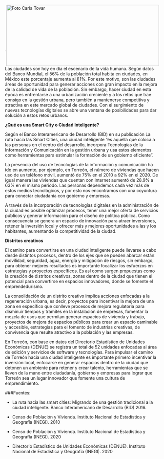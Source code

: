 <p>
   <a title="ir a Otras Publicaciones" href="http://www.trcimplan.gob.mx/autores/carla-estefania-tovar-triana.html"><img class="img-responsive contenido-imagen" src="../imagenes/128/arq-carla-estefania-tovar-triana-top5.png" align="right" alt="Foto Carla Tovar" width="500" height="200"></a>

</p>

</br></br></br></br></br></br></br></br>

---

Las ciudades son hoy en día el escenario de la vida humana. Según datos del Banco Mundial, el 56% de la población total habita en ciudades, en México este porcentaje aumenta al 81%. Por este motivo, son las ciudades áreas de oportunidad para generar acciones con gran impacto en la mejora de la calidad de vida de la población. Sin embargo, hacer ciudad en esta época es enfrentarse a una urbanización creciente y a los retos que trae consigo en la gestión urbana, pero también a mantenerse competitiva y atractiva en este mercado global de ciudades. Con el surgimiento de nuevas tecnologías digitales se abre una ventana de posibilidades para dar solución a estos retos urbanos.

**¿Qué es una Smart City o Ciudad Inteligente?**

Según el Banco Interamericano de Desarrollo (BID) en su publicación La ruta hacia las Smart Cities, una ciudad inteligente “es aquella que coloca a las personas en el centro del desarrollo, incorpora Tecnologías de la Información y Comunicación en la gestión urbana y usa estos elementos como herramientas para estimular la formación de un gobierno eficiente”.

La presencia del uso de tecnologías de la información y comunicación ha ido en aumento, por ejemplo, en Torreón, el número de viviendas que hacen uso de un teléfono móvil, aumentó de 75% en el 2010 a 92% en el 2020. De igual manera las viviendas que cuentan con internet aumentó de 28.9% a 63% en el mismo periodo. Las personas dependemos cada vez más de estos medios tecnológicos, y por esto nos encontramos con una coyuntura para conectar ciudadanía con gobierno y empresas.

A través de la incorporación de tecnologías digitales en la administración de la ciudad es posible optimizar procesos, tener una mejor oferta de servicios públicos y generar información para el diseño de política pública. Como consecuencia se genera un espacio de innovación para atraer inversiones, retener la inversión local y ofrecer más y mejores oportunidades a las y los habitantes, aumentando la competitividad de la ciudad.

**Distritos creativos**

El camino para convertirse en una ciudad inteligente puede llevarse a cabo desde distintos procesos, dentro de los ejes que se pueden abarcar están: movilidad, seguridad, agua, energía y mitigación de riesgos, sin embargo, para obtener mejores resultados es importante focalizar los esfuerzos en estrategias y proyectos específicos. Es así como surgen propuestas como la creación de distritos creativos, zonas dentro de la ciudad que tienen el potencial para convertirse en espacios innovadores, donde se fomente el emprendedurismo.

La consolidación de un distrito creativo implica acciones enfocadas a la regeneración urbana, es decir, proyectos para incentivar la mejora de una zona en específico que conlleve procesos de mejora regulatoria para disminuir tiempos y trámites en la instalación de empresas, fomentar la mezcla de usos que permitan generar espacios de vivienda y trabajo, proyectos de mejora de espacios públicos para crear un espacio caminable y accesible, estrategias para el fomento de industrias creativas, de convivencia que resulte atractivo a la población y las empresas.

En Torreón, con base en datos del Directorio Estadístico de Unidades Económicas (DENUE) se registra un total de 52 unidades enfocadas al área de edición y servicios de software y tecnologías. Para impulsar el camino de Torreón hacia una ciudad inteligente es importante primero incentivar la inversión local, enfocarse en generar espacios dentro de la ciudad que detonen un ambiente para retener y crear talento, herramientas que se lleven de la mano entre ciudadanía, gobierno y empresas para lograr que Torreón sea un lugar innovador que fomente una cultura de emprendimiento.

###Fuentes:

- La ruta hacia las smart cities: Migrando de una gestión tradicional a la ciudad inteligente. Banco Interamericano de Desarrollo (BID) 2016.

- Censo de Población y Vivienda. Instituto Nacional de Estadística y Geografía (INEGI). 2010

- Censo de Población y Vivienda. Instituto Nacional de Estadística y Geografía (INEGI). 2020

- Directorio Estadístico de Unidades Económicas (DENUE). Instituto Nacional de Estadística y Geografía (INEGI). 2020
